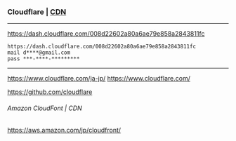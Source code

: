 ### Cloudflare | [CDN](https://github.com/takagotch/cdn) 
---
https://dash.cloudflare.com/008d22602a80a6ae79e858a2843811fc

```
https://dash.cloudflare.com/008d22602a80a6ae79e858a2843811fc
mail d****@gmail.com
pass ***-****-*********
```
---

https://www.cloudflare.com/ja-jp/
https://www.cloudflare.com/

https://github.com/cloudflare


###### Amazon CloudFont | CDN
https://aws.amazon.com/jp/cloudfront/


```
```

```
```

```
```


